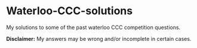 # Waterloo-CCC-solutions
My solutions to some of the past waterloo CCC competition questions. 

**Disclaimer:** My answers may be wrong and/or incomplete in certain cases.

